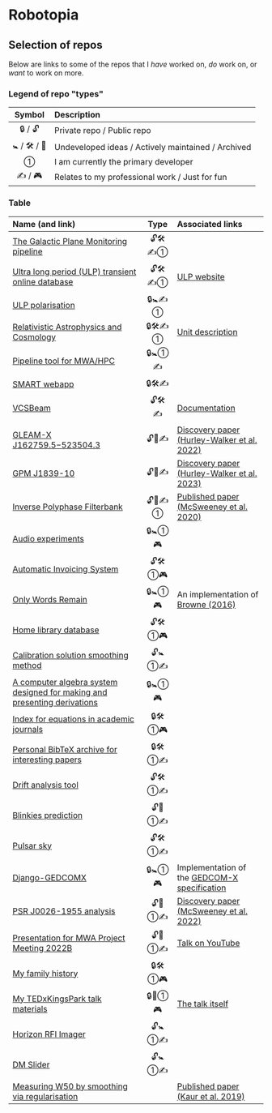 # Robotopia

<!--
**robotopia/robotopia** is a ✨ _special_ ✨ repository because its `README.md` (this file) appears on your GitHub profile.

Here are some ideas to get you started:

- 🔭 I’m currently working on ...
- 🌱 I’m currently learning ...
- 👯 I’m looking to collaborate on ...
- 🤔 I’m looking for help with ...
- 💬 Ask me about ...
- 📫 How to reach me: ...
- 😄 Pronouns: he/him
-->

## Selection of repos

Below are links to some of the repos that I *have* worked on, *do* work on, or *want* to work on more.

### Legend of repo "types"

| Symbol | Description |
| :----: | :---------- |
| 🔒 / 🔓 | Private repo / Public repo |
| 🚼 / 🛠 / 📁 | Undeveloped ideas / Actively maintained / Archived |
| ① | I am currently the primary developer |
| ✍ / 🎮 | Relates to my professional work / Just for fun |

### Table

| Name (and link) | Type | Associated links |
| :-------------- | :--: | :--------------- |
| [The Galactic Plane Monitoring pipeline](https://github.com/robotopia/MWA-Galactic-Plane-Monitoring) | 🔓🛠✍① |
| [Ultra long period (ULP) transient online database](https://github.com/robotopia/ulp-database) | 🔓🛠✍① | [ULP website](https://ulp.duckdns.org/published) |
| [ULP polarisation](https://github.com/robotopia/ulp-polarisation) | 🔒🚼✍① | |
| [Relativistic Astrophysics and Cosmology](https://github.com/robotopia/astr3000) | 🔒🛠✍① | [Unit description](https://handbook.curtin.edu.au/units/unit-ug-relativistic-astrophysics-and-cosmology--astr3000v1) |
| [Pipeline tool for MWA/HPC](https://github.com/robotopia/mwa-projects) | 🔒🚼①✍ | |
| [SMART webapp](https://github.com/ADACS-Australia/SS2020A-RBhat) | 🔒🛠✍ | |
| [VCSBeam](https://github.com/CIRA-Pulsars-and-Transients-Group/vcsbeam) | 🔓🛠✍ | [Documentation](https://cira-pulsars-and-transients-group.github.io/vcsbeam/) |
| [GLEAM-X J162759.5−523504.3](https://github.com/nhurleywalker/GLEAM-X_Periodic_Transient) | 🔓📁✍ | [Discovery paper (Hurley-Walker et al. 2022)](https://doi.org/10.1038/s41586-021-04272-x) |
| [GPM J1839-10](https://github.com/nhurleywalker/GPMTransient) | 🔓📁✍ | [Discovery paper (Hurley-Walker et al. 2023)](https://doi.org/10.1038/s41586-023-06202-5) |
| [Inverse Polyphase Filterbank](https://github.com/robotopia/paper-ipfb) | 🔓📁✍① | [Published paper (McSweeney et al. 2020)](https://doi.org/10.1017/pasa.2020.24) |
| [Audio experiments](https://github.com/robotopia/audio-experiments) | 🔒🚼①🎮 | |
| [Automatic Invoicing System](https://github.com/robotopia/ais) | 🔓🛠①🎮 | |
| [Only Words Remain](https://github.com/robotopia/only-words-remain) | 🔒🚼①🎮 | An implementation of [Browne (2016)](https://bridges.monash.edu/articles/conference_contribution/When_Only_Words_Remain_Testing_a_Method_of_Comparative_Reconstitution_in_Ngarluma/4234793) |
| [Home library database](https://github.com/robotopia/librarydb) | 🔓🛠①🎮 | |
| [Calibration solution smoothing method](https://github.com/robotopia/calibration-frobenius-stickel) | 🔓🚼①✍ | |
| [A computer algebra system designed for making and presenting derivations](https://github.com/robotopia/dercas) | 🔒🚼①🎮 | |
| [Index for equations in academic journals](https://github.com/robotopia/eqidx) | 🔒🛠①🎮 | |
| [Personal BibTeX archive for interesting papers](https://github.com/robotopia/all_refs) | 🔒🛠①✍ | |
| [Drift analysis tool](https://github.com/robotopia/drift_analysis) | 🔓🛠①✍ | |
| [Blinkies prediction](https://github.com/robotopia/blinkies-prediction) | 🔓📁①✍ | |
| [Pulsar sky](https://github.com/robotopia/pulsar-sky) | 🔓🛠①✍ | |
| [Django-GEDCOMX](https://github.com/robotopia/django-gedcomx) | 🔒🚼①🎮 | Implementation of the [GEDCOM-X specification](https://github.com/FamilySearch/gedcomx/blob/master/specifications/conceptual-model-specification.md) |
| [PSR J0026-1955 analysis](https://github.com/robotopia/J0026-1955-analysis) | 🔓📁①✍ | [Discovery paper (McSweeney et al. 2022)](https://doi.org/10.3847/1538-4357/ac75bc) |
| [Presentation for MWA Project Meeting 2022B](https://github.com/robotopia/mwa-project-meeting-2022B) | 🔓📁①✍ | [Talk on YouTube](https://youtu.be/jF9GZZtt7Wc?t=98) |
| [My family history](https://github.com/robotopia/family-history) | 🔒🛠①🎮 | |
| [My TEDxKingsPark talk materials](https://github.com/robotopia/tedxtalk) | 🔒📁①🎮 | [The talk itself](https://tedxkingspark.org/talk/why-you-need-never-feel-lonely-again/) |
| [Horizon RFI Imager](https://github.com/robotopia/horizon-rfi) | 🔓🚼①✍ | |
| [DM Slider](https://github.com/robotopia/dm-slider) | 🔓🚼①✍ | |
| [Measuring W50 by smoothing via regularisation](https://github.com/robotopia/W50-via-stickel) |  | [Published paper (Kaur et al. 2019)](https://doi.org/10.3847/1538-4357/ab338f) |

